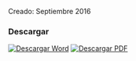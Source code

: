 
Creado: Septiembre 2016

### Descargar

<a href="#"><img src="../imagenes/icono-word.png" alt="Descargar Word"></a> <a href="reglamento-panteones-crematorios.pdf"><img src="../imagenes/icono-pdf.png" alt="Descargar PDF"></a>

